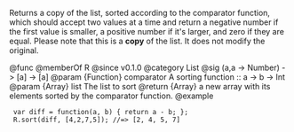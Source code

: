 Returns a copy of the list, sorted according to the comparator function,
which should accept two values at a time and return a negative number if the
first value is smaller, a positive number if it's larger, and zero if they
are equal. Please note that this is a **copy** of the list. It does not
modify the original.

@func
@memberOf R
@since v0.1.0
@category List
@sig (a,a -> Number) -> [a] -> [a]
@param {Function} comparator A sorting function :: a -> b -> Int
@param {Array} list The list to sort
@return {Array} a new array with its elements sorted by the comparator function.
@example

     var diff = function(a, b) { return a - b; };
     R.sort(diff, [4,2,7,5]); //=> [2, 4, 5, 7]
